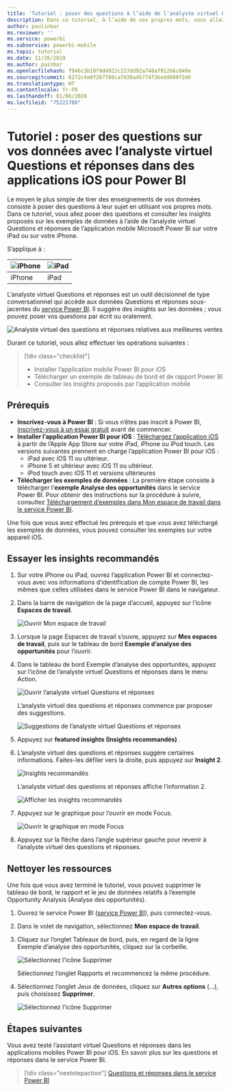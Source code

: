 ```yaml
---
title: 'Tutoriel : poser des questions à l’aide de l’analyste virtuel Questions et réponses dans des applications iOS'
description: Dans ce tutoriel, à l’aide de vos propres mots, vous allez poser des questions sur l’exemple de données à l’analyste virtuel Questions et réponses de l’application Power BI Mobile sur votre appareil iOS.
author: paulinbar
ms.reviewer: ''
ms.service: powerbi
ms.subservice: powerbi-mobile
ms.topic: tutorial
ms.date: 11/26/2019
ms.author: painbar
ms.openlocfilehash: f946c3b10f9d4922c227dd92a748af91266c040e
ms.sourcegitcommit: 6272c4a0f267708ca7d38a45774f3bedd680f2d6
ms.translationtype: HT
ms.contentlocale: fr-FR
ms.lasthandoff: 01/06/2020
ms.locfileid: "75221788"
---
```

# <a name="tutorial-ask-questions-about-your-data-with-the-qa-virtual-analyst-in-the-power-bi-ios-apps"></a>Tutoriel : poser des questions sur vos données avec l’analyste virtuel Questions et réponses dans des applications iOS pour Power BI

Le moyen le plus simple de tirer des enseignements de vos données consiste à poser des questions à leur sujet en utilisant vos propres mots. Dans ce tutoriel, vous allez poser des questions et consulter les insights proposés sur les exemples de données à l’aide de l’analyste virtuel Questions et réponses de l’application mobile Microsoft Power BI sur votre iPad ou sur votre iPhone. 

S’applique à :

| ![iPhone](./media/tutorial-mobile-apps-ios-qna/iphone-logo-50-px.png) | ![iPad](./media/tutorial-mobile-apps-ios-qna/ipad-logo-50-px.png) |
|:--- |:--- |
| iPhone |iPad |

L’analyste virtuel Questions et réponses est un outil décisionnel de type conversationnel qui accède aux données Questions et réponses sous-jacentes du [service Power BI](https://powerbi.com). Il suggère des insights sur les données ; vous pouvez poser vos questions par écrit ou oralement.

![Analyste virtuel des questions et réponses relatives aux meilleures ventes](./media/tutorial-mobile-apps-ios-qna/power-bi-ios-q-n-a-top-sale-intro.png)

Durant ce tutoriel, vous allez effectuer les opérations suivantes :

> [!div class="checklist"]
> * Installer l’application mobile Power BI pour iOS
> * Télécharger un exemple de tableau de bord et de rapport Power BI
> * Consulter les insights proposés par l’application mobile

## <a name="prerequisites"></a>Prérequis

* **Inscrivez-vous à Power BI** : Si vous n’êtes pas inscrit à Power BI, [inscrivez-vous à un essai gratuit](https://app.powerbi.com/signupredirect?pbi_source=web) avant de commencer.
* **Installer l’application Power BI pour iOS** : [Téléchargez l’application iOS](https://apps.apple.com/app/microsoft-power-bi/id929738808) à partir de l’Apple App Store sur votre iPad, iPhone ou iPod touch. Les versions suivantes prennent en charge l’application Power BI pour iOS :
  * iPad avec iOS 11 ou ultérieur.
  * iPhone 5 et ultérieur avec iOS 11 ou ultérieur. 
  * iPod touch avec iOS 11 et versions ultérieures
* **Télécharger les exemples de données** : La première étape consiste à télécharger l’**exemple Analyse des opportunités** dans le service Power BI. Pour obtenir des instructions sur la procédure à suivre, consultez [Téléchargement d’exemples dans Mon espace de travail dans le service Power BI](./mobile-apps-download-samples.md).


Une fois que vous avez effectué les prérequis et que vous avez téléchargé les exemples de données, vous pouvez consulter les exemples sur votre appareil iOS.

## <a name="try-featured-insights"></a>Essayer les insights recommandés
1. Sur votre iPhone ou iPad, ouvrez l’application Power BI et connectez-vous avec vos informations d’identification de compte Power BI, les mêmes que celles utilisées dans le service Power BI dans le navigateur.

2. Dans la barre de navigation de la page d’accueil, appuyez sur l’icône **Espaces de travail**.

    ![Ouvrir Mon espace de travail](./media/tutorial-mobile-apps-ios-qna/power-bi-qna-open-myworkspace.png)

3. Lorsque la page Espaces de travail s’ouvre, appuyez sur **Mes espaces de travail**, puis sur le tableau de bord **Exemple d’analyse des opportunités** pour l’ouvrir.


3. Dans le tableau de bord Exemple d’analyse des opportunités, appuyez sur l’icône de l’analyste virtuel Questions et réponses dans le menu Action.

    ![Ouvrir l’analyste virtuel Questions et réponses](./media/tutorial-mobile-apps-ios-qna/power-bi-qna-open-qna.png)

    L’analyste virtuel des questions et réponses commence par proposer des suggestions.

    ![Suggestions de l’analyste virtuel Questions et réponses](./media/tutorial-mobile-apps-ios-qna/power-bi-qna-suggestions.png)

3. Appuyez sur **featured insights (Insights recommandés)** .

4. L’analyste virtuel des questions et réponses suggère certaines informations. Faites-les défiler vers la droite, puis appuyez sur **Insight 2**.

    ![Insights recommandés](./media/tutorial-mobile-apps-ios-qna/power-bi-ios-qna-suggest-insight-2.png)

   L’analyste virtuel des questions et réponses affiche l’information 2.

    ![Afficher les insights recommandés](./media/tutorial-mobile-apps-ios-qna/power-bi-ios-qna-show-insight-2.png)

5. Appuyez sur le graphique pour l’ouvrir en mode Focus.

    ![Ouvrir le graphique en mode Focus](./media/tutorial-mobile-apps-ios-qna/power-bi-ios-qna-open-insight-2.png)

6. Appuyez sur la flèche dans l’angle supérieur gauche pour revenir à l’analyste virtuel des questions et réponses.

## <a name="clean-up-resources"></a>Nettoyer les ressources

Une fois que vous avez terminé le tutoriel, vous pouvez supprimer le tableau de bord, le rapport et le jeu de données relatifs à l’exemple Opportunity Analysis (Analyse des opportunités).

1. Ouvrez le service Power BI ([service Power BI](https://app.powerbi.com)), puis connectez-vous.

2. Dans le volet de navigation, sélectionnez **Mon espace de travail**.

3. Cliquez sur l’onglet Tableaux de bord, puis, en regard de la ligne Exemple d’analyse des opportunités, cliquez sur la corbeille.

    ![Sélectionnez l’icône Supprimer](./media/tutorial-mobile-apps-ios-qna/power-bi-tutorial-mobile-apps-ios-qna-delete-opportunity-analysis-sample.png)

    Sélectionnez l’onglet Rapports et recommencez la même procédure.

4. Sélectionnez l’onglet Jeux de données, cliquez sur **Autres options** (...), puis choisissez **Supprimer**.

    ![Sélectionnez l’icône Supprimer](./media/tutorial-mobile-apps-ios-qna/power-bi-tutorial-mobile-apps-ios-qna-delete-opportunity-analysis-sample-datasets.png)

## <a name="next-steps"></a>Étapes suivantes

Vous avez testé l’assistant virtuel Questions et réponses dans les applications mobiles Power BI pour iOS. En savoir plus sur les questions et réponses dans le service Power BI.
> [!div class="nextstepaction"]
> [Questions et réponses dans le service Power BI](../end-user-q-and-a.md)